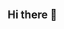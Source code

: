 ## Hi there 👋
<!--
Build and Grow
with SolveEz
SolveEz is a global information technology, Website development, Graphic design, Digital marketing, Video editing & Animation agency. We served more than 500+ clients from 40 countries so far.

Our dedicated team and advanced technologies enable us to harness the latest technology for delivering business capability to our clients.

We can help to maintain and modernize your IT infrastructure and solve various infrastructure-specific issues a business may face.
-->

